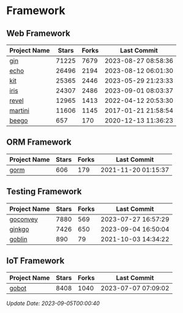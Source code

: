 # Framework

## Web Framework
| Project Name | Stars | Forks | Last Commit |
| ------------ | ----- | ----- | ----------- |
| [gin](https://github.com/gin-gonic/gin) | 71225 | 7679 | 2023-08-27 08:58:36 |
| [echo](https://github.com/labstack/echo) | 26496 | 2194 | 2023-08-12 06:01:30 |
| [kit](https://github.com/go-kit/kit) | 25365 | 2446 | 2023-05-29 21:23:33 |
| [iris](https://github.com/kataras/iris) | 24307 | 2486 | 2023-09-01 08:03:37 |
| [revel](https://github.com/revel/revel) | 12965 | 1413 | 2022-04-12 20:53:30 |
| [martini](https://github.com/go-martini/martini) | 11606 | 1145 | 2017-01-21 21:58:54 |
| [beego](https://github.com/astaxie/beego) | 657 | 170 | 2020-12-13 11:36:23 |

## ORM Framework
| Project Name | Stars | Forks | Last Commit |
| ------------ | ----- | ----- | ----------- |
| [gorm](https://github.com/jinzhu/gorm) | 606 | 179 | 2021-11-20 01:15:37 |

## Testing Framework
| Project Name | Stars | Forks | Last Commit |
| ------------ | ----- | ----- | ----------- |
| [goconvey](https://github.com/smartystreets/goconvey) | 7880 | 569 | 2023-07-27 16:57:29 |
| [ginkgo](https://github.com/onsi/ginkgo) | 7426 | 650 | 2023-09-04 16:50:04 |
| [goblin](https://github.com/franela/goblin) | 890 | 79 | 2021-10-03 14:34:22 |

## IoT Framework
| Project Name | Stars | Forks | Last Commit |
| ------------ | ----- | ----- | ----------- |
| [gobot](https://github.com/hybridgroup/gobot) | 8408 | 1040 | 2023-07-07 07:09:02 |

*Update Date: 2023-09-05T00:00:40*